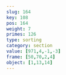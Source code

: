 ```yaml
---
slug: 164
key: 108
pos: 164
weight: 7
primes: 126
type: sorting
category: section
value: [971,4,-1,-3]
frame: [50,70,2,4]
object: [1,13,14]
---
```

